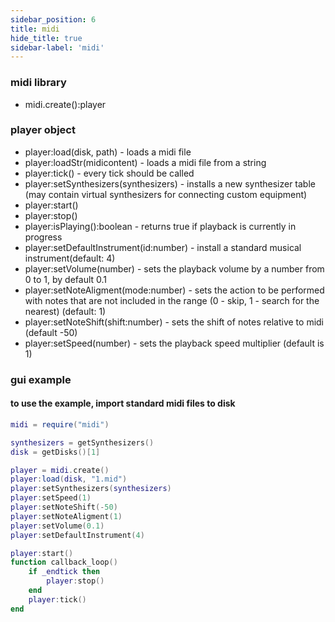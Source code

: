 ```yaml
---
sidebar_position: 6
title: midi
hide_title: true
sidebar-label: 'midi'
---
```


### midi library
* midi.create():player

### player object
* player:load(disk, path) - loads a midi file
* player:loadStr(midicontent) - loads a midi file from a string
* player:tick() - every tick should be called
* player:setSynthesizers(synthesizers) - installs a new synthesizer table (may contain virtual synthesizers for connecting custom equipment)
* player:start()
* player:stop()
* player:isPlaying():boolean - returns true if playback is currently in progress
* player:setDefaultInstrument(id:number) - install a standard musical instrument(default: 4)
* player:setVolume(number) - sets the playback volume by a number from 0 to 1, by default 0.1
* player:setNoteAligment(mode:number) - sets the action to be performed with notes that are not included in the range (0 - skip, 1 - search for the nearest) (default: 1)
* player:setNoteShift(shift:number) - sets the shift of notes relative to midi (default -50)
* player:setSpeed(number) - sets the playback speed multiplier (default is 1)

### gui example
#### to use the example, import standard midi files to disk
```lua
midi = require("midi")

synthesizers = getSynthesizers()
disk = getDisks()[1]

player = midi.create()
player:load(disk, "1.mid")
player:setSynthesizers(synthesizers)
player:setSpeed(1)
player:setNoteShift(-50)
player:setNoteAligment(1)
player:setVolume(0.1)
player:setDefaultInstrument(4)

player:start()
function callback_loop()
    if _endtick then
        player:stop()
    end
    player:tick()
end
```